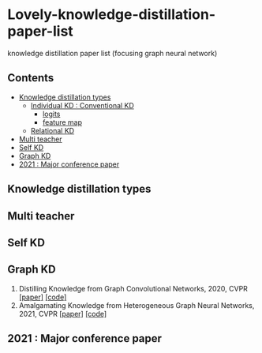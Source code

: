 # Lovely-knowledge-distillation-paper-list
knowledge distillation paper list (focusing graph neural network)


## Contents

- [Knowledge distillation types](#knowledgedistillationtypes)
  - [Individual KD : Conventional KD](#ikd) 
    - [logits](#logits)
    - [feature map](#featuremap)
  - [Relational KD](#rkd)
- [Multi teacher](#multiteacher)
- [Self KD](#selfkd)
- [Graph KD](#graphkd)
- [2021 : Major conference paper](#mcp)
<a name="knowledgedistillationtypes" />

## Knowledge distillation types

<a name="multiteacher" />

## Multi teacher

<a name="selfkd" />

## Self KD

<a name="graphkd" />

## Graph KD
1. Distilling Knowledge from Graph Convolutional Networks, 2020, CVPR [[paper]][1.1] [[code]][1.2]
2. Amalgamating Knowledge from Heterogeneous Graph Neural Networks, 2021, CVPR [[paper]][2.1] [[code]][2.2]

<a name="mcp" />

## 2021 : Major conference paper



[1.1]: https://arxiv.org/abs/2003.10477
[1.2]: https://github.com/ihollywhy/DistillGCN.PyTorch
[2.1]: https://openaccess.thecvf.com/content/CVPR2021/papers/Jing_Amalgamating_Knowledge_From_Heterogeneous_Graph_Neural_Networks_CVPR_2021_paper.pdf
[2.2]: https://github.com/ycjing/
